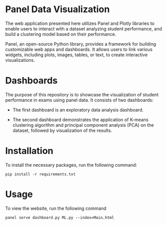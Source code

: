 # Panel Data Visualization

The web application presented here utilizes Panel and Plotly libraries to enable users to interact with a dataset analyzing student performance, and build a clustering model based on their performance.

Panel, an open-source Python library, provides a framework for building customizable web apps and dashboards. It allows users to link various widgets, including plots, images, tables, or text, to create interactive visualizations.

# Dashboards 
The purpose of this repository is to showcase the visualization of student performance in exams using panel data. It consists of two dashboards:

* The first dashboard is an exploratory data analysis dashboard.

* The second dashboard demonstrates the application of K-means clustering algorithm and principal component analysis (PCA) on the dataset, followed by visualization of the results. 

# Installation 
To install the necessary packages, run the following command: 
```
pip install -r requirements.txt
``` 
# Usage

To view the website, run the following command
```
panel serve dashboard.py ML.py --index=Main.html
```  

